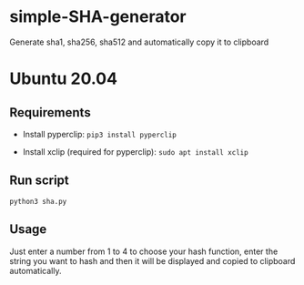 # simple-SHA-generator
Generate sha1, sha256, sha512 and automatically copy it to clipboard

# Ubuntu 20.04
## Requirements

* Install pyperclip: 
`pip3 install pyperclip`

* Install xclip (required for pyperclip):
`sudo apt install xclip`

## Run script
`python3 sha.py`

## Usage
Just enter a number from 1 to 4 to choose your hash function, enter the string you want to hash and then it will be displayed and copied to clipboard automatically.
